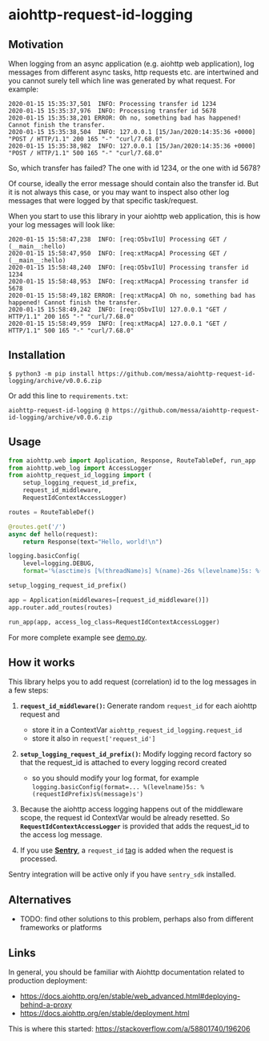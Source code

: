 aiohttp-request-id-logging
==========================

Motivation
----------

When logging from an async application (e.g. aiohttp web application),
log messages from different async tasks, http requests etc. are intertwined and you cannot surely tell which line was generated by what request.
For example:

```
2020-01-15 15:35:37,501  INFO: Processing transfer id 1234
2020-01-15 15:35:37,976  INFO: Processing transfer id 5678
2020-01-15 15:35:38,201 ERROR: Oh no, something bad has happened! Cannot finish the transfer.
2020-01-15 15:35:38,504  INFO: 127.0.0.1 [15/Jan/2020:14:35:36 +0000] "POST / HTTP/1.1" 200 165 "-" "curl/7.68.0"
2020-01-15 15:35:38,982  INFO: 127.0.0.1 [15/Jan/2020:14:35:36 +0000] "POST / HTTP/1.1" 500 165 "-" "curl/7.68.0"
```

So, which transfer has failed? The one with id 1234, or the one with id 5678?

Of course, ideally the error message should contain also the transfer id.
But it is not always this case, or you may want to inspect also other log messages that were logged by that specific task/request.

When you start to use this library in your aiohttp web application, this is how your log messages will look like:

```
2020-01-15 15:58:47,238  INFO: [req:O5bvIlU] Processing GET / (__main__:hello)
2020-01-15 15:58:47,950  INFO: [req:xtMacpA] Processing GET / (__main__:hello)
2020-01-15 15:58:48,240  INFO: [req:O5bvIlU] Processing transfer id 1234
2020-01-15 15:58:48,953  INFO: [req:xtMacpA] Processing transfer id 5678
2020-01-15 15:58:49,182 ERROR: [req:xtMacpA] Oh no, something bad has happened! Cannot finish the transfer.
2020-01-15 15:58:49,242  INFO: [req:O5bvIlU] 127.0.0.1 "GET / HTTP/1.1" 200 165 "-" "curl/7.68.0"
2020-01-15 15:58:49,959  INFO: [req:xtMacpA] 127.0.0.1 "GET / HTTP/1.1" 500 165 "-" "curl/7.68.0"
```


Installation
------------

```shell
$ python3 -m pip install https://github.com/messa/aiohttp-request-id-logging/archive/v0.0.6.zip
```

Or add this line to `requirements.txt`:

```
aiohttp-request-id-logging @ https://github.com/messa/aiohttp-request-id-logging/archive/v0.0.6.zip
```


Usage
-----

```python
from aiohttp.web import Application, Response, RouteTableDef, run_app
from aiohttp.web_log import AccessLogger
from aiohttp_request_id_logging import (
    setup_logging_request_id_prefix,
    request_id_middleware,
    RequestIdContextAccessLogger)

routes = RouteTableDef()

@routes.get('/')
async def hello(request):
    return Response(text="Hello, world!\n")

logging.basicConfig(
    level=logging.DEBUG,
    format='%(asctime)s [%(threadName)s] %(name)-26s %(levelname)5s: %(requestIdPrefix)s%(message)s')

setup_logging_request_id_prefix()

app = Application(middlewares=[request_id_middleware()])
app.router.add_routes(routes)

run_app(app, access_log_class=RequestIdContextAccessLogger)
```

For more complete example see [demo.py](demo.py).


How it works
------------

This library helps you to add request (correlation) id to the log messages in a few steps:

1. **`request_id_middleware()`:** Generate random `request_id` for each aiohttp request and

   - store it in a ContextVar `aiohttp_request_id_logging.request_id`
   - store it also in `request['request_id']`

2. **`setup_logging_request_id_prefix()`:** Modify logging record factory so that the request_id is attached to every logging record created

   - so you should modify your log format, for example `logging.basicConfig(format=... %(levelname)5s: %(requestIdPrefix)s%(message)s')`

3. Because the aiohttp access logging happens out of the middleware scope, the request id ContextVar would be already resetted. So **`RequestIdContextAccessLogger`** is provided that adds the request_id to the access log message.

4. If you use **[Sentry](https://docs.sentry.io/platforms/python/aiohttp/)**, a `request_id` [tag](https://docs.sentry.io/enriching-error-data/context/?platform=python#tagging-events) is added when the request is processed.

Sentry integration will be active only if you have `sentry_sdk` installed.


Alternatives
------------

- TODO: find other solutions to this problem, perhaps also from different frameworks or platforms


Links
-----

In general, you should be familiar with Aiohttp documentation related to production deployment:

- https://docs.aiohttp.org/en/stable/web_advanced.html#deploying-behind-a-proxy
- https://docs.aiohttp.org/en/stable/deployment.html

This is where this started: https://stackoverflow.com/a/58801740/196206

